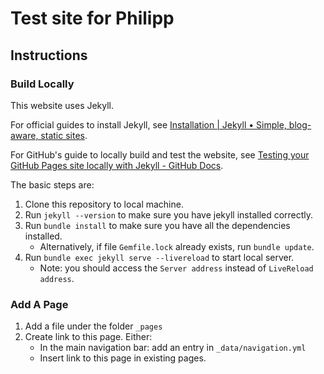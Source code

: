 # Test site for Philipp

## Instructions

### Build Locally

This website uses Jekyll.

For official guides to install Jekyll, see [Installation | Jekyll • Simple, blog-aware, static sites](https://jekyllrb.com/docs/installation/).

For GitHub's guide to locally build and test the website, see [Testing your GitHub Pages site locally with Jekyll - GitHub Docs](https://docs.github.com/en/github/working-with-github-pages/testing-your-github-pages-site-locally-with-jekyll).

The basic steps are:

1. Clone this repository to local machine.
1. Run `jekyll --version` to make sure you have jekyll installed correctly.
1. Run `bundle install` to make sure you have all the dependencies installed.
    - Alternatively, if file `Gemfile.lock` already exists, run `bundle update`.
1. Run `bundle exec jekyll serve --livereload` to start local server.
    - Note: you should access the `Server address` instead of `LiveReload address`. 

### Add A Page

1. Add a file under the folder `_pages`
2. Create link to this page. Either:
    - In the main navigation bar: add an entry in `_data/navigation.yml`
    - Insert link to this page in existing pages.
